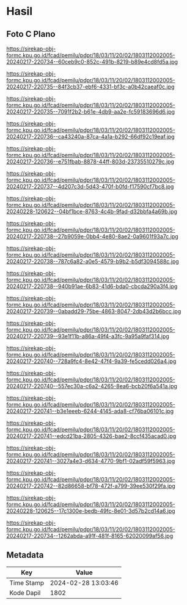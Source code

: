 # Hasil

## Foto C Plano

https://sirekap-obj-formc.kpu.go.id/fcad/pemilu/pdpr/18/03/11/20/02/1803112002005-20240217-220734--60ceb9c0-852c-491b-8219-b89e4cd8fd5a.jpg

https://sirekap-obj-formc.kpu.go.id/fcad/pemilu/pdpr/18/03/11/20/02/1803112002005-20240217-220735--84f3cb37-ebf6-4331-bf3c-a0b42caeaf0c.jpg

https://sirekap-obj-formc.kpu.go.id/fcad/pemilu/pdpr/18/03/11/20/02/1803112002005-20240217-220735--7091f2b2-b61e-4db9-aa2e-fc59183696d6.jpg

https://sirekap-obj-formc.kpu.go.id/fcad/pemilu/pdpr/18/03/11/20/02/1803112002005-20240217-220736--ca43240a-87ca-4a1a-b292-66df92c19eaf.jpg

https://sirekap-obj-formc.kpu.go.id/fcad/pemilu/pdpr/18/03/11/20/02/1803112002005-20240217-220736--e751fbab-8878-44ff-803d-23735510279c.jpg

https://sirekap-obj-formc.kpu.go.id/fcad/pemilu/pdpr/18/03/11/20/02/1803112002005-20240217-220737--4d207c3d-5d43-470f-b0fd-f17590cf7bc8.jpg

https://sirekap-obj-formc.kpu.go.id/fcad/pemilu/pdpr/18/03/11/20/02/1803112002005-20240228-120622--04bf1bce-8763-4c4b-9fad-d32bbfa4a69b.jpg

https://sirekap-obj-formc.kpu.go.id/fcad/pemilu/pdpr/18/03/11/20/02/1803112002005-20240217-220738--27b9059e-0bb4-4e80-8ae2-0a9601f93a7c.jpg

https://sirekap-obj-formc.kpu.go.id/fcad/pemilu/pdpr/18/03/11/20/02/1803112002005-20240217-220738--787c6a82-a0e5-4579-b9b2-b5df3094588c.jpg

https://sirekap-obj-formc.kpu.go.id/fcad/pemilu/pdpr/18/03/11/20/02/1803112002005-20240217-220738--940b91ae-6b83-41d6-bda0-cbcda290a3f4.jpg

https://sirekap-obj-formc.kpu.go.id/fcad/pemilu/pdpr/18/03/11/20/02/1803112002005-20240217-220739--0abadd29-75be-4863-8047-2db43d2b6bcc.jpg

https://sirekap-obj-formc.kpu.go.id/fcad/pemilu/pdpr/18/03/11/20/02/1803112002005-20240217-220739--93e1f11b-a86a-49f4-a3fc-9a95a9faf314.jpg

https://sirekap-obj-formc.kpu.go.id/fcad/pemilu/pdpr/18/03/11/20/02/1803112002005-20240217-220740--728a9fc4-8e42-47f4-9a39-fe5cedd026a4.jpg

https://sirekap-obj-formc.kpu.go.id/fcad/pemilu/pdpr/18/03/11/20/02/1803112002005-20240217-220740--557ec30a-c6a2-4265-8ea6-bcb20f6a541a.jpg

https://sirekap-obj-formc.kpu.go.id/fcad/pemilu/pdpr/18/03/11/20/02/1803112002005-20240217-220741--b3e1eeeb-6244-4145-ada8-cf76ba06101c.jpg

https://sirekap-obj-formc.kpu.go.id/fcad/pemilu/pdpr/18/03/11/20/02/1803112002005-20240217-220741--edcd21ba-2805-4326-bae2-8ccf435acad0.jpg

https://sirekap-obj-formc.kpu.go.id/fcad/pemilu/pdpr/18/03/11/20/02/1803112002005-20240217-220741--3027a4e3-d634-4770-9bf1-02adf59f5963.jpg

https://sirekap-obj-formc.kpu.go.id/fcad/pemilu/pdpr/18/03/11/20/02/1803112002005-20240217-220742--82d86658-bf78-472f-a799-39ee530f29fa.jpg

https://sirekap-obj-formc.kpu.go.id/fcad/pemilu/pdpr/18/03/11/20/02/1803112002005-20240228-120625--17c1300e-bedb-49fc-8e01-3d57b2cd14a6.jpg

https://sirekap-obj-formc.kpu.go.id/fcad/pemilu/pdpr/18/03/11/20/02/1803112002005-20240217-220734--1262abda-a91f-481f-8165-62020099af56.jpg


## Metadata

| Key        | Value               |
| ---------- | ------------------- |
| Time Stamp | 2024-02-28 13:03:46 |
| Kode Dapil | 1802                |




